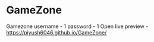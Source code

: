 # GameZone
Gamezone
username - 1
password - 1
Open live preview -https://piyush6046.github.io/GameZone/
